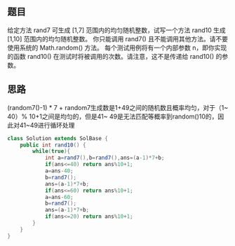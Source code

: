 ## 题目
给定方法 rand7 可生成 [1,7] 范围内的均匀随机整数，试写一个方法 rand10 生成 [1,10] 范围内的均匀随机整数。
你只能调用 rand7() 且不能调用其他方法。请不要使用系统的 Math.random() 方法。
每个测试用例将有一个内部参数 n，即你实现的函数 rand10() 在测试时将被调用的次数。请注意，这不是传递给 rand10() 的参数。
## 思路
(random7()-1) * 7 + random7生成数是1+49之间的随机数且概率均匀，对于（1~ 40）% 10+1之间是均匀的，但是41~ 49是无法匹配等概率到random()10的，因此对41~49进行循环处理
```java
class Solution extends SolBase {
    public int rand10() {
        while(true){
            int a=rand7(),b=rand7(),ans=(a-1)*7+b;
            if(ans<=40) return ans%10+1;
            a=ans-40;
            b=rand7();
            ans=(a-1)*7+b; 
            if(ans<=60) return ans%10+1;
            a=ans-60; 
            b=rand7();
            ans=(a-1)*7+b;
            if(ans<=20) return ans%10+1;
        }        
    }
}
```
